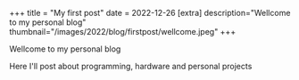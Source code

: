 +++
title = "My first post"
date = 2022-12-26
[extra]
description="Wellcome to my personal blog"
thumbnail="/images/2022/blog/firstpost/wellcome.jpeg"
+++

Wellcome to my personal blog

Here I'll post about programming, hardware and personal projects

